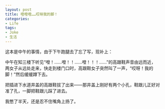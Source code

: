 ```yaml
---
layout: post
title: 噔噔噔……哎呀我的脚！
categories:
- Life
tags:
- Joke
- 生活
---
```


这本是中午的事情，由于下午跑腿去了忘了写，现补上：

中午在知三楼下听见“噔！……噔！！……噔！！！……”的高跟鞋声音由远而近，两女子从远处走来，快走到楼门口时，高跟鞋女子突然叫了一声，“哎呀！我的脚！”然后缓缓蹲下去。

把插进下水道井盖的高跟鞋拔了出来——那井盖上刚好有两个小孔，鞋跟儿正好对准了孔，一脚把鞋跟儿踩了进去。

我憋了半天，还是忍不住嘴角上扬了。
